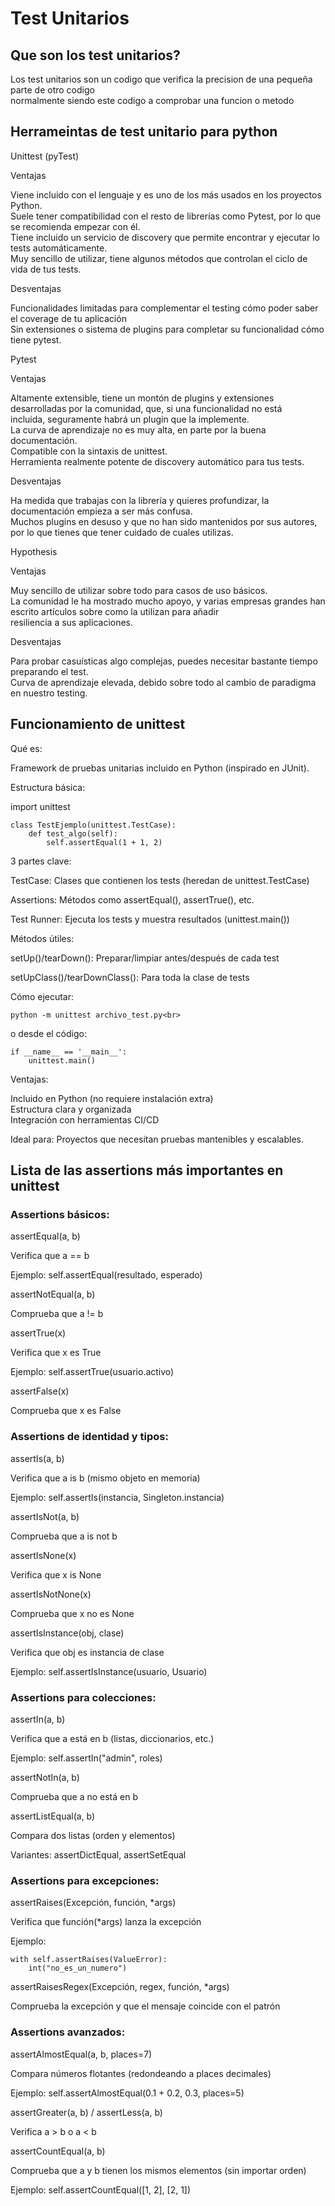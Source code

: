 # Test Unitarios
## Que son los test unitarios?
Los test unitarios son un codigo que verifica la precision de una pequeña parte de otro codigo<br>
normalmente siendo este codigo a comprobar una funcion o metodo<br>

## Herrameintas de test unitario para python 
Unittest (pyTest)<br>

Ventajas<br>

Viene incluido con el lenguaje y es uno de los más usados en los proyectos Python.<br>
Suele tener compatibilidad con el resto de librerías como Pytest, por lo que se recomienda empezar con él.<br>
Tiene incluido un servicio de discovery que permite encontrar y ejecutar lo tests automáticamente.<br>
Muy sencillo de utilizar, tiene algunos métodos que controlan el ciclo de vida de tus tests.<br>

Desventajas<br>

Funcionalidades limitadas para complementar el testing cómo poder saber el coverage de tu aplicación<br>
Sin extensiones o sistema de plugins para completar su funcionalidad cómo tiene pytest.<br>

Pytest<br>

Ventajas<br>

Altamente extensible, tiene un montón de plugins y extensiones desarrolladas por la comunidad, que, si una funcionalidad no está <br>incluida, seguramente habrá un plugin que la implemente.<br>
La curva de aprendizaje no es muy alta, en parte por la buena documentación.<br>
Compatible con la sintaxis de unittest.<br>
Herramienta realmente potente de discovery automático para tus tests.<br>

Desventajas<br>

Ha medida que trabajas con la librería y quieres profundizar, la documentación empieza a ser más confusa.<br>
Muchos plugins en desuso y que no han sido mantenidos por sus autores, por lo que tienes que tener cuidado de cuales utilizas.<br>

Hypothesis<br>

Ventajas<br>

Muy sencillo de utilizar sobre todo para casos de uso básicos.<br>
La comunidad le ha mostrado mucho apoyo, y varias empresas grandes han escrito artículos sobre como la utilizan para añadir <br> resiliencia a sus aplicaciones. <br>

Desventajas <br>

Para probar casuísticas algo complejas, puedes necesitar bastante tiempo preparando el test.<br>
Curva de aprendizaje elevada, debido sobre todo al cambio de paradigma en nuestro testing.<br>

## Funcionamiento de unittest

Qué es:<br>

Framework de pruebas unitarias incluido en Python (inspirado en JUnit).<br>

Estructura básica:<br>

import unittest<br>
```
class TestEjemplo(unittest.TestCase):
    def test_algo(self):
        self.assertEqual(1 + 1, 2)
```
3 partes clave:<br>

TestCase: Clases que contienen los tests (heredan de unittest.TestCase)<br>

Assertions: Métodos como assertEqual(), assertTrue(), etc.<br>

Test Runner: Ejecuta los tests y muestra resultados (unittest.main())<br>

Métodos útiles:<br>

setUp()/tearDown(): Preparar/limpiar antes/después de cada test<br>

setUpClass()/tearDownClass(): Para toda la clase de tests<br>

Cómo ejecutar:<br>
```
python -m unittest archivo_test.py<br>
```
o desde el código:<br>
```
if __name__ == '__main__':
    unittest.main()
```
Ventajas:<br>

Incluido en Python (no requiere instalación extra)<br>
Estructura clara y organizada<br>
Integración con herramientas CI/CD<br>

Ideal para: Proyectos que necesitan pruebas mantenibles y escalables.<br>

## Lista de las assertions más importantes en unittest

### Assertions básicos:

assertEqual(a, b)<br>

Verifica que a == b<br>

Ejemplo: self.assertEqual(resultado, esperado)<br>

assertNotEqual(a, b)<br>

Comprueba que a != b<br>

assertTrue(x)<br>

Verifica que x es True<br>

Ejemplo: self.assertTrue(usuario.activo)<br>

assertFalse(x)<br>

Comprueba que x es False<br>

### Assertions de identidad y tipos:

assertIs(a, b)<br>

Verifica que a is b (mismo objeto en memoria)<br>

Ejemplo: self.assertIs(instancia, Singleton.instancia)<br>

assertIsNot(a, b)<br>

Comprueba que a is not b<br>

assertIsNone(x)<br>

Verifica que x is None<br>

assertIsNotNone(x)<br>

Comprueba que x no es None<br>

assertIsInstance(obj, clase)<br>

Verifica que obj es instancia de clase<br>

Ejemplo: self.assertIsInstance(usuario, Usuario)<br>

### Assertions para colecciones:

assertIn(a, b)<br>

Verifica que a está en b (listas, diccionarios, etc.)<br>

Ejemplo: self.assertIn("admin", roles)<br>

assertNotIn(a, b)<br>

Comprueba que a no está en b<br>

assertListEqual(a, b)<br>

Compara dos listas (orden y elementos)<br>

Variantes: assertDictEqual, assertSetEqual <br>

### Assertions para excepciones:

assertRaises(Excepción, función, *args)<br>

Verifica que función(*args) lanza la excepción<br>

Ejemplo:<br>
```
with self.assertRaises(ValueError):
    int("no_es_un_numero")
```
assertRaisesRegex(Excepción, regex, función, *args)<br>

Comprueba la excepción y que el mensaje coincide con el patrón<br>

### Assertions avanzados:

assertAlmostEqual(a, b, places=7)<br>

Compara números flotantes (redondeando a places decimales)<br>

Ejemplo: self.assertAlmostEqual(0.1 + 0.2, 0.3, places=5)<br>

assertGreater(a, b) / assertLess(a, b)<br>

Verifica a > b o a < b<br>

assertCountEqual(a, b)<br>

Comprueba que a y b tienen los mismos elementos (sin importar orden)<br>

Ejemplo: self.assertCountEqual([1, 2], [2, 1])<br>